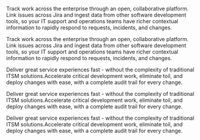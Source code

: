 <P pclass="mb-3" weight="light" color="text-gray-500 dark:text-gray-400"
    >Track work across the enterprise through an open, collaborative platform. Link issues across
    Jira and ingest data from other software development tools, so your IT support and operations
    teams have richer contextual information to rapidly respond to requests, incidents, and changes.</P
>
<Layout divclass="gap-6" cols="grid-cols-1 sm:grid-cols-3">
    <div class="col-span-2">
        <P pclass="mb-3" weight="light" color="text-gray-500 dark:text-gray-400"
            >Track work across the enterprise through an open, collaborative platform. Link issues
            across Jira and ingest data from other software development tools, so your IT support and
            operations teams have richer contextual information to rapidly respond to requests,
            incidents, and changes.</P
        >
        <P pclass="mb-3" weight="light" color="text-gray-500 dark:text-gray-400"
            >Deliver great service experiences fast - without the complexity of traditional ITSM
            solutions.Accelerate critical development work, eliminate toil, and deploy changes with
            ease, with a complete audit trail for every change.</P
        >
    </div>
    <P pclass="mb-3" weight="light" color="text-gray-500 dark:text-gray-400"
        >Deliver great service experiences fast - without the complexity of traditional ITSM
        solutions.Accelerate critical development work, eliminate toil, and deploy changes with ease,
        with a complete audit trail for every change.</P
    >
</Layout>
<P pclass="mb-3" weight="light" color="text-gray-500 dark:text-gray-400"
    >Deliver great service experiences fast - without the complexity of traditional ITSM
    solutions.Accelerate critical development work, eliminate toil, and deploy changes with ease,
    with a complete audit trail for every change.</P
>